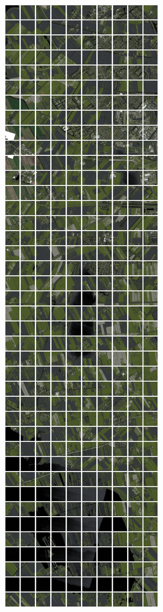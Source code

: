 <html>
<div>
<img src="https://github.com/HakkaTjakka/NL_TILE_MAP/blob/main/18/635/-1063/r.6350.-10630.png" height="44" width="44">
<img src="https://github.com/HakkaTjakka/NL_TILE_MAP/blob/main/18/635/-1063/r.6351.-10630.png" height="44" width="44">
<img src="https://github.com/HakkaTjakka/NL_TILE_MAP/blob/main/18/635/-1063/r.6352.-10630.png" height="44" width="44">
<img src="https://github.com/HakkaTjakka/NL_TILE_MAP/blob/main/18/635/-1063/r.6353.-10630.png" height="44" width="44">
<img src="https://github.com/HakkaTjakka/NL_TILE_MAP/blob/main/18/635/-1063/r.6354.-10630.png" height="44" width="44">
<img src="https://github.com/HakkaTjakka/NL_TILE_MAP/blob/main/18/635/-1063/r.6355.-10630.png" height="44" width="44">
<img src="https://github.com/HakkaTjakka/NL_TILE_MAP/blob/main/18/635/-1063/r.6356.-10630.png" height="44" width="44">
<img src="https://github.com/HakkaTjakka/NL_TILE_MAP/blob/main/18/635/-1063/r.6357.-10630.png" height="44" width="44">
<img src="https://github.com/HakkaTjakka/NL_TILE_MAP/blob/main/18/635/-1063/r.6358.-10630.png" height="44" width="44">
<img src="https://github.com/HakkaTjakka/NL_TILE_MAP/blob/main/18/635/-1063/r.6359.-10630.png" height="44" width="44">
<img src="https://github.com/HakkaTjakka/NL_TILE_MAP/blob/main/18/636/-1063/r.6360.-10630.png" height="44" width="44">
<img src="https://github.com/HakkaTjakka/NL_TILE_MAP/blob/main/18/636/-1063/r.6361.-10630.png" height="44" width="44">
<img src="https://github.com/HakkaTjakka/NL_TILE_MAP/blob/main/18/636/-1063/r.6362.-10630.png" height="44" width="44">
<img src="https://github.com/HakkaTjakka/NL_TILE_MAP/blob/main/18/636/-1063/r.6363.-10630.png" height="44" width="44">
<img src="https://github.com/HakkaTjakka/NL_TILE_MAP/blob/main/18/636/-1063/r.6364.-10630.png" height="44" width="44">
<img src="https://github.com/HakkaTjakka/NL_TILE_MAP/blob/main/18/636/-1063/r.6365.-10630.png" height="44" width="44">
<img src="https://github.com/HakkaTjakka/NL_TILE_MAP/blob/main/18/636/-1063/r.6366.-10630.png" height="44" width="44">
<img src="https://github.com/HakkaTjakka/NL_TILE_MAP/blob/main/18/636/-1063/r.6367.-10630.png" height="44" width="44">
<img src="https://github.com/HakkaTjakka/NL_TILE_MAP/blob/main/18/636/-1063/r.6368.-10630.png" height="44" width="44">
<img src="https://github.com/HakkaTjakka/NL_TILE_MAP/blob/main/18/636/-1063/r.6369.-10630.png" height="44" width="44">
<br>
<img src="https://github.com/HakkaTjakka/NL_TILE_MAP/blob/main/18/635/-1063/r.6350.-10629.png" height="44" width="44">
<img src="https://github.com/HakkaTjakka/NL_TILE_MAP/blob/main/18/635/-1063/r.6351.-10629.png" height="44" width="44">
<img src="https://github.com/HakkaTjakka/NL_TILE_MAP/blob/main/18/635/-1063/r.6352.-10629.png" height="44" width="44">
<img src="https://github.com/HakkaTjakka/NL_TILE_MAP/blob/main/18/635/-1063/r.6353.-10629.png" height="44" width="44">
<img src="https://github.com/HakkaTjakka/NL_TILE_MAP/blob/main/18/635/-1063/r.6354.-10629.png" height="44" width="44">
<img src="https://github.com/HakkaTjakka/NL_TILE_MAP/blob/main/18/635/-1063/r.6355.-10629.png" height="44" width="44">
<img src="https://github.com/HakkaTjakka/NL_TILE_MAP/blob/main/18/635/-1063/r.6356.-10629.png" height="44" width="44">
<img src="https://github.com/HakkaTjakka/NL_TILE_MAP/blob/main/18/635/-1063/r.6357.-10629.png" height="44" width="44">
<img src="https://github.com/HakkaTjakka/NL_TILE_MAP/blob/main/18/635/-1063/r.6358.-10629.png" height="44" width="44">
<img src="https://github.com/HakkaTjakka/NL_TILE_MAP/blob/main/18/635/-1063/r.6359.-10629.png" height="44" width="44">
<img src="https://github.com/HakkaTjakka/NL_TILE_MAP/blob/main/18/636/-1063/r.6360.-10629.png" height="44" width="44">
<img src="https://github.com/HakkaTjakka/NL_TILE_MAP/blob/main/18/636/-1063/r.6361.-10629.png" height="44" width="44">
<img src="https://github.com/HakkaTjakka/NL_TILE_MAP/blob/main/18/636/-1063/r.6362.-10629.png" height="44" width="44">
<img src="https://github.com/HakkaTjakka/NL_TILE_MAP/blob/main/18/636/-1063/r.6363.-10629.png" height="44" width="44">
<img src="https://github.com/HakkaTjakka/NL_TILE_MAP/blob/main/18/636/-1063/r.6364.-10629.png" height="44" width="44">
<img src="https://github.com/HakkaTjakka/NL_TILE_MAP/blob/main/18/636/-1063/r.6365.-10629.png" height="44" width="44">
<img src="https://github.com/HakkaTjakka/NL_TILE_MAP/blob/main/18/636/-1063/r.6366.-10629.png" height="44" width="44">
<img src="https://github.com/HakkaTjakka/NL_TILE_MAP/blob/main/18/636/-1063/r.6367.-10629.png" height="44" width="44">
<img src="https://github.com/HakkaTjakka/NL_TILE_MAP/blob/main/18/636/-1063/r.6368.-10629.png" height="44" width="44">
<img src="https://github.com/HakkaTjakka/NL_TILE_MAP/blob/main/18/636/-1063/r.6369.-10629.png" height="44" width="44">
<br>
<img src="https://github.com/HakkaTjakka/NL_TILE_MAP/blob/main/18/635/-1063/r.6350.-10628.png" height="44" width="44">
<img src="https://github.com/HakkaTjakka/NL_TILE_MAP/blob/main/18/635/-1063/r.6351.-10628.png" height="44" width="44">
<img src="https://github.com/HakkaTjakka/NL_TILE_MAP/blob/main/18/635/-1063/r.6352.-10628.png" height="44" width="44">
<img src="https://github.com/HakkaTjakka/NL_TILE_MAP/blob/main/18/635/-1063/r.6353.-10628.png" height="44" width="44">
<img src="https://github.com/HakkaTjakka/NL_TILE_MAP/blob/main/18/635/-1063/r.6354.-10628.png" height="44" width="44">
<img src="https://github.com/HakkaTjakka/NL_TILE_MAP/blob/main/18/635/-1063/r.6355.-10628.png" height="44" width="44">
<img src="https://github.com/HakkaTjakka/NL_TILE_MAP/blob/main/18/635/-1063/r.6356.-10628.png" height="44" width="44">
<img src="https://github.com/HakkaTjakka/NL_TILE_MAP/blob/main/18/635/-1063/r.6357.-10628.png" height="44" width="44">
<img src="https://github.com/HakkaTjakka/NL_TILE_MAP/blob/main/18/635/-1063/r.6358.-10628.png" height="44" width="44">
<img src="https://github.com/HakkaTjakka/NL_TILE_MAP/blob/main/18/635/-1063/r.6359.-10628.png" height="44" width="44">
<img src="https://github.com/HakkaTjakka/NL_TILE_MAP/blob/main/18/636/-1063/r.6360.-10628.png" height="44" width="44">
<img src="https://github.com/HakkaTjakka/NL_TILE_MAP/blob/main/18/636/-1063/r.6361.-10628.png" height="44" width="44">
<img src="https://github.com/HakkaTjakka/NL_TILE_MAP/blob/main/18/636/-1063/r.6362.-10628.png" height="44" width="44">
<img src="https://github.com/HakkaTjakka/NL_TILE_MAP/blob/main/18/636/-1063/r.6363.-10628.png" height="44" width="44">
<img src="https://github.com/HakkaTjakka/NL_TILE_MAP/blob/main/18/636/-1063/r.6364.-10628.png" height="44" width="44">
<img src="https://github.com/HakkaTjakka/NL_TILE_MAP/blob/main/18/636/-1063/r.6365.-10628.png" height="44" width="44">
<img src="https://github.com/HakkaTjakka/NL_TILE_MAP/blob/main/18/636/-1063/r.6366.-10628.png" height="44" width="44">
<img src="https://github.com/HakkaTjakka/NL_TILE_MAP/blob/main/18/636/-1063/r.6367.-10628.png" height="44" width="44">
<img src="https://github.com/HakkaTjakka/NL_TILE_MAP/blob/main/18/636/-1063/r.6368.-10628.png" height="44" width="44">
<img src="https://github.com/HakkaTjakka/NL_TILE_MAP/blob/main/18/636/-1063/r.6369.-10628.png" height="44" width="44">
<br>
<img src="https://github.com/HakkaTjakka/NL_TILE_MAP/blob/main/18/635/-1063/r.6350.-10627.png" height="44" width="44">
<img src="https://github.com/HakkaTjakka/NL_TILE_MAP/blob/main/18/635/-1063/r.6351.-10627.png" height="44" width="44">
<img src="https://github.com/HakkaTjakka/NL_TILE_MAP/blob/main/18/635/-1063/r.6352.-10627.png" height="44" width="44">
<img src="https://github.com/HakkaTjakka/NL_TILE_MAP/blob/main/18/635/-1063/r.6353.-10627.png" height="44" width="44">
<img src="https://github.com/HakkaTjakka/NL_TILE_MAP/blob/main/18/635/-1063/r.6354.-10627.png" height="44" width="44">
<img src="https://github.com/HakkaTjakka/NL_TILE_MAP/blob/main/18/635/-1063/r.6355.-10627.png" height="44" width="44">
<img src="https://github.com/HakkaTjakka/NL_TILE_MAP/blob/main/18/635/-1063/r.6356.-10627.png" height="44" width="44">
<img src="https://github.com/HakkaTjakka/NL_TILE_MAP/blob/main/18/635/-1063/r.6357.-10627.png" height="44" width="44">
<img src="https://github.com/HakkaTjakka/NL_TILE_MAP/blob/main/18/635/-1063/r.6358.-10627.png" height="44" width="44">
<img src="https://github.com/HakkaTjakka/NL_TILE_MAP/blob/main/18/635/-1063/r.6359.-10627.png" height="44" width="44">
<img src="https://github.com/HakkaTjakka/NL_TILE_MAP/blob/main/18/636/-1063/r.6360.-10627.png" height="44" width="44">
<img src="https://github.com/HakkaTjakka/NL_TILE_MAP/blob/main/18/636/-1063/r.6361.-10627.png" height="44" width="44">
<img src="https://github.com/HakkaTjakka/NL_TILE_MAP/blob/main/18/636/-1063/r.6362.-10627.png" height="44" width="44">
<img src="https://github.com/HakkaTjakka/NL_TILE_MAP/blob/main/18/636/-1063/r.6363.-10627.png" height="44" width="44">
<img src="https://github.com/HakkaTjakka/NL_TILE_MAP/blob/main/18/636/-1063/r.6364.-10627.png" height="44" width="44">
<img src="https://github.com/HakkaTjakka/NL_TILE_MAP/blob/main/18/636/-1063/r.6365.-10627.png" height="44" width="44">
<img src="https://github.com/HakkaTjakka/NL_TILE_MAP/blob/main/18/636/-1063/r.6366.-10627.png" height="44" width="44">
<img src="https://github.com/HakkaTjakka/NL_TILE_MAP/blob/main/18/636/-1063/r.6367.-10627.png" height="44" width="44">
<img src="https://github.com/HakkaTjakka/NL_TILE_MAP/blob/main/18/636/-1063/r.6368.-10627.png" height="44" width="44">
<img src="https://github.com/HakkaTjakka/NL_TILE_MAP/blob/main/18/636/-1063/r.6369.-10627.png" height="44" width="44">
<br>
<img src="https://github.com/HakkaTjakka/NL_TILE_MAP/blob/main/18/635/-1063/r.6350.-10626.png" height="44" width="44">
<img src="https://github.com/HakkaTjakka/NL_TILE_MAP/blob/main/18/635/-1063/r.6351.-10626.png" height="44" width="44">
<img src="https://github.com/HakkaTjakka/NL_TILE_MAP/blob/main/18/635/-1063/r.6352.-10626.png" height="44" width="44">
<img src="https://github.com/HakkaTjakka/NL_TILE_MAP/blob/main/18/635/-1063/r.6353.-10626.png" height="44" width="44">
<img src="https://github.com/HakkaTjakka/NL_TILE_MAP/blob/main/18/635/-1063/r.6354.-10626.png" height="44" width="44">
<img src="https://github.com/HakkaTjakka/NL_TILE_MAP/blob/main/18/635/-1063/r.6355.-10626.png" height="44" width="44">
<img src="https://github.com/HakkaTjakka/NL_TILE_MAP/blob/main/18/635/-1063/r.6356.-10626.png" height="44" width="44">
<img src="https://github.com/HakkaTjakka/NL_TILE_MAP/blob/main/18/635/-1063/r.6357.-10626.png" height="44" width="44">
<img src="https://github.com/HakkaTjakka/NL_TILE_MAP/blob/main/18/635/-1063/r.6358.-10626.png" height="44" width="44">
<img src="https://github.com/HakkaTjakka/NL_TILE_MAP/blob/main/18/635/-1063/r.6359.-10626.png" height="44" width="44">
<img src="https://github.com/HakkaTjakka/NL_TILE_MAP/blob/main/18/636/-1063/r.6360.-10626.png" height="44" width="44">
<img src="https://github.com/HakkaTjakka/NL_TILE_MAP/blob/main/18/636/-1063/r.6361.-10626.png" height="44" width="44">
<img src="https://github.com/HakkaTjakka/NL_TILE_MAP/blob/main/18/636/-1063/r.6362.-10626.png" height="44" width="44">
<img src="https://github.com/HakkaTjakka/NL_TILE_MAP/blob/main/18/636/-1063/r.6363.-10626.png" height="44" width="44">
<img src="https://github.com/HakkaTjakka/NL_TILE_MAP/blob/main/18/636/-1063/r.6364.-10626.png" height="44" width="44">
<img src="https://github.com/HakkaTjakka/NL_TILE_MAP/blob/main/18/636/-1063/r.6365.-10626.png" height="44" width="44">
<img src="https://github.com/HakkaTjakka/NL_TILE_MAP/blob/main/18/636/-1063/r.6366.-10626.png" height="44" width="44">
<img src="https://github.com/HakkaTjakka/NL_TILE_MAP/blob/main/18/636/-1063/r.6367.-10626.png" height="44" width="44">
<img src="https://github.com/HakkaTjakka/NL_TILE_MAP/blob/main/18/636/-1063/r.6368.-10626.png" height="44" width="44">
<img src="https://github.com/HakkaTjakka/NL_TILE_MAP/blob/main/18/636/-1063/r.6369.-10626.png" height="44" width="44">
<br>
<img src="https://github.com/HakkaTjakka/NL_TILE_MAP/blob/main/18/635/-1063/r.6350.-10625.png" height="44" width="44">
<img src="https://github.com/HakkaTjakka/NL_TILE_MAP/blob/main/18/635/-1063/r.6351.-10625.png" height="44" width="44">
<img src="https://github.com/HakkaTjakka/NL_TILE_MAP/blob/main/18/635/-1063/r.6352.-10625.png" height="44" width="44">
<img src="https://github.com/HakkaTjakka/NL_TILE_MAP/blob/main/18/635/-1063/r.6353.-10625.png" height="44" width="44">
<img src="https://github.com/HakkaTjakka/NL_TILE_MAP/blob/main/18/635/-1063/r.6354.-10625.png" height="44" width="44">
<img src="https://github.com/HakkaTjakka/NL_TILE_MAP/blob/main/18/635/-1063/r.6355.-10625.png" height="44" width="44">
<img src="https://github.com/HakkaTjakka/NL_TILE_MAP/blob/main/18/635/-1063/r.6356.-10625.png" height="44" width="44">
<img src="https://github.com/HakkaTjakka/NL_TILE_MAP/blob/main/18/635/-1063/r.6357.-10625.png" height="44" width="44">
<img src="https://github.com/HakkaTjakka/NL_TILE_MAP/blob/main/18/635/-1063/r.6358.-10625.png" height="44" width="44">
<img src="https://github.com/HakkaTjakka/NL_TILE_MAP/blob/main/18/635/-1063/r.6359.-10625.png" height="44" width="44">
<img src="https://github.com/HakkaTjakka/NL_TILE_MAP/blob/main/18/636/-1063/r.6360.-10625.png" height="44" width="44">
<img src="https://github.com/HakkaTjakka/NL_TILE_MAP/blob/main/18/636/-1063/r.6361.-10625.png" height="44" width="44">
<img src="https://github.com/HakkaTjakka/NL_TILE_MAP/blob/main/18/636/-1063/r.6362.-10625.png" height="44" width="44">
<img src="https://github.com/HakkaTjakka/NL_TILE_MAP/blob/main/18/636/-1063/r.6363.-10625.png" height="44" width="44">
<img src="https://github.com/HakkaTjakka/NL_TILE_MAP/blob/main/18/636/-1063/r.6364.-10625.png" height="44" width="44">
<img src="https://github.com/HakkaTjakka/NL_TILE_MAP/blob/main/18/636/-1063/r.6365.-10625.png" height="44" width="44">
<img src="https://github.com/HakkaTjakka/NL_TILE_MAP/blob/main/18/636/-1063/r.6366.-10625.png" height="44" width="44">
<img src="https://github.com/HakkaTjakka/NL_TILE_MAP/blob/main/18/636/-1063/r.6367.-10625.png" height="44" width="44">
<img src="https://github.com/HakkaTjakka/NL_TILE_MAP/blob/main/18/636/-1063/r.6368.-10625.png" height="44" width="44">
<img src="https://github.com/HakkaTjakka/NL_TILE_MAP/blob/main/18/636/-1063/r.6369.-10625.png" height="44" width="44">
<br>
<img src="https://github.com/HakkaTjakka/NL_TILE_MAP/blob/main/18/635/-1063/r.6350.-10624.png" height="44" width="44">
<img src="https://github.com/HakkaTjakka/NL_TILE_MAP/blob/main/18/635/-1063/r.6351.-10624.png" height="44" width="44">
<img src="https://github.com/HakkaTjakka/NL_TILE_MAP/blob/main/18/635/-1063/r.6352.-10624.png" height="44" width="44">
<img src="https://github.com/HakkaTjakka/NL_TILE_MAP/blob/main/18/635/-1063/r.6353.-10624.png" height="44" width="44">
<img src="https://github.com/HakkaTjakka/NL_TILE_MAP/blob/main/18/635/-1063/r.6354.-10624.png" height="44" width="44">
<img src="https://github.com/HakkaTjakka/NL_TILE_MAP/blob/main/18/635/-1063/r.6355.-10624.png" height="44" width="44">
<img src="https://github.com/HakkaTjakka/NL_TILE_MAP/blob/main/18/635/-1063/r.6356.-10624.png" height="44" width="44">
<img src="https://github.com/HakkaTjakka/NL_TILE_MAP/blob/main/18/635/-1063/r.6357.-10624.png" height="44" width="44">
<img src="https://github.com/HakkaTjakka/NL_TILE_MAP/blob/main/18/635/-1063/r.6358.-10624.png" height="44" width="44">
<img src="https://github.com/HakkaTjakka/NL_TILE_MAP/blob/main/18/635/-1063/r.6359.-10624.png" height="44" width="44">
<img src="https://github.com/HakkaTjakka/NL_TILE_MAP/blob/main/18/636/-1063/r.6360.-10624.png" height="44" width="44">
<img src="https://github.com/HakkaTjakka/NL_TILE_MAP/blob/main/18/636/-1063/r.6361.-10624.png" height="44" width="44">
<img src="https://github.com/HakkaTjakka/NL_TILE_MAP/blob/main/18/636/-1063/r.6362.-10624.png" height="44" width="44">
<img src="https://github.com/HakkaTjakka/NL_TILE_MAP/blob/main/18/636/-1063/r.6363.-10624.png" height="44" width="44">
<img src="https://github.com/HakkaTjakka/NL_TILE_MAP/blob/main/18/636/-1063/r.6364.-10624.png" height="44" width="44">
<img src="https://github.com/HakkaTjakka/NL_TILE_MAP/blob/main/18/636/-1063/r.6365.-10624.png" height="44" width="44">
<img src="https://github.com/HakkaTjakka/NL_TILE_MAP/blob/main/18/636/-1063/r.6366.-10624.png" height="44" width="44">
<img src="https://github.com/HakkaTjakka/NL_TILE_MAP/blob/main/18/636/-1063/r.6367.-10624.png" height="44" width="44">
<img src="https://github.com/HakkaTjakka/NL_TILE_MAP/blob/main/18/636/-1063/r.6368.-10624.png" height="44" width="44">
<img src="https://github.com/HakkaTjakka/NL_TILE_MAP/blob/main/18/636/-1063/r.6369.-10624.png" height="44" width="44">
<br>
<img src="https://github.com/HakkaTjakka/NL_TILE_MAP/blob/main/18/635/-1063/r.6350.-10623.png" height="44" width="44">
<img src="https://github.com/HakkaTjakka/NL_TILE_MAP/blob/main/18/635/-1063/r.6351.-10623.png" height="44" width="44">
<img src="https://github.com/HakkaTjakka/NL_TILE_MAP/blob/main/18/635/-1063/r.6352.-10623.png" height="44" width="44">
<img src="https://github.com/HakkaTjakka/NL_TILE_MAP/blob/main/18/635/-1063/r.6353.-10623.png" height="44" width="44">
<img src="https://github.com/HakkaTjakka/NL_TILE_MAP/blob/main/18/635/-1063/r.6354.-10623.png" height="44" width="44">
<img src="https://github.com/HakkaTjakka/NL_TILE_MAP/blob/main/18/635/-1063/r.6355.-10623.png" height="44" width="44">
<img src="https://github.com/HakkaTjakka/NL_TILE_MAP/blob/main/18/635/-1063/r.6356.-10623.png" height="44" width="44">
<img src="https://github.com/HakkaTjakka/NL_TILE_MAP/blob/main/18/635/-1063/r.6357.-10623.png" height="44" width="44">
<img src="https://github.com/HakkaTjakka/NL_TILE_MAP/blob/main/18/635/-1063/r.6358.-10623.png" height="44" width="44">
<img src="https://github.com/HakkaTjakka/NL_TILE_MAP/blob/main/18/635/-1063/r.6359.-10623.png" height="44" width="44">
<img src="https://github.com/HakkaTjakka/NL_TILE_MAP/blob/main/18/636/-1063/r.6360.-10623.png" height="44" width="44">
<img src="https://github.com/HakkaTjakka/NL_TILE_MAP/blob/main/18/636/-1063/r.6361.-10623.png" height="44" width="44">
<img src="https://github.com/HakkaTjakka/NL_TILE_MAP/blob/main/18/636/-1063/r.6362.-10623.png" height="44" width="44">
<img src="https://github.com/HakkaTjakka/NL_TILE_MAP/blob/main/18/636/-1063/r.6363.-10623.png" height="44" width="44">
<img src="https://github.com/HakkaTjakka/NL_TILE_MAP/blob/main/18/636/-1063/r.6364.-10623.png" height="44" width="44">
<img src="https://github.com/HakkaTjakka/NL_TILE_MAP/blob/main/18/636/-1063/r.6365.-10623.png" height="44" width="44">
<img src="https://github.com/HakkaTjakka/NL_TILE_MAP/blob/main/18/636/-1063/r.6366.-10623.png" height="44" width="44">
<img src="https://github.com/HakkaTjakka/NL_TILE_MAP/blob/main/18/636/-1063/r.6367.-10623.png" height="44" width="44">
<img src="https://github.com/HakkaTjakka/NL_TILE_MAP/blob/main/18/636/-1063/r.6368.-10623.png" height="44" width="44">
<img src="https://github.com/HakkaTjakka/NL_TILE_MAP/blob/main/18/636/-1063/r.6369.-10623.png" height="44" width="44">
<br>
<img src="https://github.com/HakkaTjakka/NL_TILE_MAP/blob/main/18/635/-1063/r.6350.-10622.png" height="44" width="44">
<img src="https://github.com/HakkaTjakka/NL_TILE_MAP/blob/main/18/635/-1063/r.6351.-10622.png" height="44" width="44">
<img src="https://github.com/HakkaTjakka/NL_TILE_MAP/blob/main/18/635/-1063/r.6352.-10622.png" height="44" width="44">
<img src="https://github.com/HakkaTjakka/NL_TILE_MAP/blob/main/18/635/-1063/r.6353.-10622.png" height="44" width="44">
<img src="https://github.com/HakkaTjakka/NL_TILE_MAP/blob/main/18/635/-1063/r.6354.-10622.png" height="44" width="44">
<img src="https://github.com/HakkaTjakka/NL_TILE_MAP/blob/main/18/635/-1063/r.6355.-10622.png" height="44" width="44">
<img src="https://github.com/HakkaTjakka/NL_TILE_MAP/blob/main/18/635/-1063/r.6356.-10622.png" height="44" width="44">
<img src="https://github.com/HakkaTjakka/NL_TILE_MAP/blob/main/18/635/-1063/r.6357.-10622.png" height="44" width="44">
<img src="https://github.com/HakkaTjakka/NL_TILE_MAP/blob/main/18/635/-1063/r.6358.-10622.png" height="44" width="44">
<img src="https://github.com/HakkaTjakka/NL_TILE_MAP/blob/main/18/635/-1063/r.6359.-10622.png" height="44" width="44">
<img src="https://github.com/HakkaTjakka/NL_TILE_MAP/blob/main/18/636/-1063/r.6360.-10622.png" height="44" width="44">
<img src="https://github.com/HakkaTjakka/NL_TILE_MAP/blob/main/18/636/-1063/r.6361.-10622.png" height="44" width="44">
<img src="https://github.com/HakkaTjakka/NL_TILE_MAP/blob/main/18/636/-1063/r.6362.-10622.png" height="44" width="44">
<img src="https://github.com/HakkaTjakka/NL_TILE_MAP/blob/main/18/636/-1063/r.6363.-10622.png" height="44" width="44">
<img src="https://github.com/HakkaTjakka/NL_TILE_MAP/blob/main/18/636/-1063/r.6364.-10622.png" height="44" width="44">
<img src="https://github.com/HakkaTjakka/NL_TILE_MAP/blob/main/18/636/-1063/r.6365.-10622.png" height="44" width="44">
<img src="https://github.com/HakkaTjakka/NL_TILE_MAP/blob/main/18/636/-1063/r.6366.-10622.png" height="44" width="44">
<img src="https://github.com/HakkaTjakka/NL_TILE_MAP/blob/main/18/636/-1063/r.6367.-10622.png" height="44" width="44">
<img src="https://github.com/HakkaTjakka/NL_TILE_MAP/blob/main/18/636/-1063/r.6368.-10622.png" height="44" width="44">
<img src="https://github.com/HakkaTjakka/NL_TILE_MAP/blob/main/18/636/-1063/r.6369.-10622.png" height="44" width="44">
<br>
<img src="https://github.com/HakkaTjakka/NL_TILE_MAP/blob/main/18/635/-1063/r.6350.-10621.png" height="44" width="44">
<img src="https://github.com/HakkaTjakka/NL_TILE_MAP/blob/main/18/635/-1063/r.6351.-10621.png" height="44" width="44">
<img src="https://github.com/HakkaTjakka/NL_TILE_MAP/blob/main/18/635/-1063/r.6352.-10621.png" height="44" width="44">
<img src="https://github.com/HakkaTjakka/NL_TILE_MAP/blob/main/18/635/-1063/r.6353.-10621.png" height="44" width="44">
<img src="https://github.com/HakkaTjakka/NL_TILE_MAP/blob/main/18/635/-1063/r.6354.-10621.png" height="44" width="44">
<img src="https://github.com/HakkaTjakka/NL_TILE_MAP/blob/main/18/635/-1063/r.6355.-10621.png" height="44" width="44">
<img src="https://github.com/HakkaTjakka/NL_TILE_MAP/blob/main/18/635/-1063/r.6356.-10621.png" height="44" width="44">
<img src="https://github.com/HakkaTjakka/NL_TILE_MAP/blob/main/18/635/-1063/r.6357.-10621.png" height="44" width="44">
<img src="https://github.com/HakkaTjakka/NL_TILE_MAP/blob/main/18/635/-1063/r.6358.-10621.png" height="44" width="44">
<img src="https://github.com/HakkaTjakka/NL_TILE_MAP/blob/main/18/635/-1063/r.6359.-10621.png" height="44" width="44">
<img src="https://github.com/HakkaTjakka/NL_TILE_MAP/blob/main/18/636/-1063/r.6360.-10621.png" height="44" width="44">
<img src="https://github.com/HakkaTjakka/NL_TILE_MAP/blob/main/18/636/-1063/r.6361.-10621.png" height="44" width="44">
<img src="https://github.com/HakkaTjakka/NL_TILE_MAP/blob/main/18/636/-1063/r.6362.-10621.png" height="44" width="44">
<img src="https://github.com/HakkaTjakka/NL_TILE_MAP/blob/main/18/636/-1063/r.6363.-10621.png" height="44" width="44">
<img src="https://github.com/HakkaTjakka/NL_TILE_MAP/blob/main/18/636/-1063/r.6364.-10621.png" height="44" width="44">
<img src="https://github.com/HakkaTjakka/NL_TILE_MAP/blob/main/18/636/-1063/r.6365.-10621.png" height="44" width="44">
<img src="https://github.com/HakkaTjakka/NL_TILE_MAP/blob/main/18/636/-1063/r.6366.-10621.png" height="44" width="44">
<img src="https://github.com/HakkaTjakka/NL_TILE_MAP/blob/main/18/636/-1063/r.6367.-10621.png" height="44" width="44">
<img src="https://github.com/HakkaTjakka/NL_TILE_MAP/blob/main/18/636/-1063/r.6368.-10621.png" height="44" width="44">
<img src="https://github.com/HakkaTjakka/NL_TILE_MAP/blob/main/18/636/-1063/r.6369.-10621.png" height="44" width="44">
<br>
<img src="https://github.com/HakkaTjakka/NL_TILE_MAP/blob/main/18/635/-1062/r.6350.-10620.png" height="44" width="44">
<img src="https://github.com/HakkaTjakka/NL_TILE_MAP/blob/main/18/635/-1062/r.6351.-10620.png" height="44" width="44">
<img src="https://github.com/HakkaTjakka/NL_TILE_MAP/blob/main/18/635/-1062/r.6352.-10620.png" height="44" width="44">
<img src="https://github.com/HakkaTjakka/NL_TILE_MAP/blob/main/18/635/-1062/r.6353.-10620.png" height="44" width="44">
<img src="https://github.com/HakkaTjakka/NL_TILE_MAP/blob/main/18/635/-1062/r.6354.-10620.png" height="44" width="44">
<img src="https://github.com/HakkaTjakka/NL_TILE_MAP/blob/main/18/635/-1062/r.6355.-10620.png" height="44" width="44">
<img src="https://github.com/HakkaTjakka/NL_TILE_MAP/blob/main/18/635/-1062/r.6356.-10620.png" height="44" width="44">
<img src="https://github.com/HakkaTjakka/NL_TILE_MAP/blob/main/18/635/-1062/r.6357.-10620.png" height="44" width="44">
<img src="https://github.com/HakkaTjakka/NL_TILE_MAP/blob/main/18/635/-1062/r.6358.-10620.png" height="44" width="44">
<img src="https://github.com/HakkaTjakka/NL_TILE_MAP/blob/main/18/635/-1062/r.6359.-10620.png" height="44" width="44">
<img src="https://github.com/HakkaTjakka/NL_TILE_MAP/blob/main/18/636/-1062/r.6360.-10620.png" height="44" width="44">
<img src="https://github.com/HakkaTjakka/NL_TILE_MAP/blob/main/18/636/-1062/r.6361.-10620.png" height="44" width="44">
<img src="https://github.com/HakkaTjakka/NL_TILE_MAP/blob/main/18/636/-1062/r.6362.-10620.png" height="44" width="44">
<img src="https://github.com/HakkaTjakka/NL_TILE_MAP/blob/main/18/636/-1062/r.6363.-10620.png" height="44" width="44">
<img src="https://github.com/HakkaTjakka/NL_TILE_MAP/blob/main/18/636/-1062/r.6364.-10620.png" height="44" width="44">
<img src="https://github.com/HakkaTjakka/NL_TILE_MAP/blob/main/18/636/-1062/r.6365.-10620.png" height="44" width="44">
<img src="https://github.com/HakkaTjakka/NL_TILE_MAP/blob/main/18/636/-1062/r.6366.-10620.png" height="44" width="44">
<img src="https://github.com/HakkaTjakka/NL_TILE_MAP/blob/main/18/636/-1062/r.6367.-10620.png" height="44" width="44">
<img src="https://github.com/HakkaTjakka/NL_TILE_MAP/blob/main/18/636/-1062/r.6368.-10620.png" height="44" width="44">
<img src="https://github.com/HakkaTjakka/NL_TILE_MAP/blob/main/18/636/-1062/r.6369.-10620.png" height="44" width="44">
<br>
<img src="https://github.com/HakkaTjakka/NL_TILE_MAP/blob/main/18/635/-1062/r.6350.-10619.png" height="44" width="44">
<img src="https://github.com/HakkaTjakka/NL_TILE_MAP/blob/main/18/635/-1062/r.6351.-10619.png" height="44" width="44">
<img src="https://github.com/HakkaTjakka/NL_TILE_MAP/blob/main/18/635/-1062/r.6352.-10619.png" height="44" width="44">
<img src="https://github.com/HakkaTjakka/NL_TILE_MAP/blob/main/18/635/-1062/r.6353.-10619.png" height="44" width="44">
<img src="https://github.com/HakkaTjakka/NL_TILE_MAP/blob/main/18/635/-1062/r.6354.-10619.png" height="44" width="44">
<img src="https://github.com/HakkaTjakka/NL_TILE_MAP/blob/main/18/635/-1062/r.6355.-10619.png" height="44" width="44">
<img src="https://github.com/HakkaTjakka/NL_TILE_MAP/blob/main/18/635/-1062/r.6356.-10619.png" height="44" width="44">
<img src="https://github.com/HakkaTjakka/NL_TILE_MAP/blob/main/18/635/-1062/r.6357.-10619.png" height="44" width="44">
<img src="https://github.com/HakkaTjakka/NL_TILE_MAP/blob/main/18/635/-1062/r.6358.-10619.png" height="44" width="44">
<img src="https://github.com/HakkaTjakka/NL_TILE_MAP/blob/main/18/635/-1062/r.6359.-10619.png" height="44" width="44">
<img src="https://github.com/HakkaTjakka/NL_TILE_MAP/blob/main/18/636/-1062/r.6360.-10619.png" height="44" width="44">
<img src="https://github.com/HakkaTjakka/NL_TILE_MAP/blob/main/18/636/-1062/r.6361.-10619.png" height="44" width="44">
<img src="https://github.com/HakkaTjakka/NL_TILE_MAP/blob/main/18/636/-1062/r.6362.-10619.png" height="44" width="44">
<img src="https://github.com/HakkaTjakka/NL_TILE_MAP/blob/main/18/636/-1062/r.6363.-10619.png" height="44" width="44">
<img src="https://github.com/HakkaTjakka/NL_TILE_MAP/blob/main/18/636/-1062/r.6364.-10619.png" height="44" width="44">
<img src="https://github.com/HakkaTjakka/NL_TILE_MAP/blob/main/18/636/-1062/r.6365.-10619.png" height="44" width="44">
<img src="https://github.com/HakkaTjakka/NL_TILE_MAP/blob/main/18/636/-1062/r.6366.-10619.png" height="44" width="44">
<img src="https://github.com/HakkaTjakka/NL_TILE_MAP/blob/main/18/636/-1062/r.6367.-10619.png" height="44" width="44">
<img src="https://github.com/HakkaTjakka/NL_TILE_MAP/blob/main/18/636/-1062/r.6368.-10619.png" height="44" width="44">
<img src="https://github.com/HakkaTjakka/NL_TILE_MAP/blob/main/18/636/-1062/r.6369.-10619.png" height="44" width="44">
<br>
<img src="https://github.com/HakkaTjakka/NL_TILE_MAP/blob/main/18/635/-1062/r.6350.-10618.png" height="44" width="44">
<img src="https://github.com/HakkaTjakka/NL_TILE_MAP/blob/main/18/635/-1062/r.6351.-10618.png" height="44" width="44">
<img src="https://github.com/HakkaTjakka/NL_TILE_MAP/blob/main/18/635/-1062/r.6352.-10618.png" height="44" width="44">
<img src="https://github.com/HakkaTjakka/NL_TILE_MAP/blob/main/18/635/-1062/r.6353.-10618.png" height="44" width="44">
<img src="https://github.com/HakkaTjakka/NL_TILE_MAP/blob/main/18/635/-1062/r.6354.-10618.png" height="44" width="44">
<img src="https://github.com/HakkaTjakka/NL_TILE_MAP/blob/main/18/635/-1062/r.6355.-10618.png" height="44" width="44">
<img src="https://github.com/HakkaTjakka/NL_TILE_MAP/blob/main/18/635/-1062/r.6356.-10618.png" height="44" width="44">
<img src="https://github.com/HakkaTjakka/NL_TILE_MAP/blob/main/18/635/-1062/r.6357.-10618.png" height="44" width="44">
<img src="https://github.com/HakkaTjakka/NL_TILE_MAP/blob/main/18/635/-1062/r.6358.-10618.png" height="44" width="44">
<img src="https://github.com/HakkaTjakka/NL_TILE_MAP/blob/main/18/635/-1062/r.6359.-10618.png" height="44" width="44">
<img src="https://github.com/HakkaTjakka/NL_TILE_MAP/blob/main/18/636/-1062/r.6360.-10618.png" height="44" width="44">
<img src="https://github.com/HakkaTjakka/NL_TILE_MAP/blob/main/18/636/-1062/r.6361.-10618.png" height="44" width="44">
<img src="https://github.com/HakkaTjakka/NL_TILE_MAP/blob/main/18/636/-1062/r.6362.-10618.png" height="44" width="44">
<img src="https://github.com/HakkaTjakka/NL_TILE_MAP/blob/main/18/636/-1062/r.6363.-10618.png" height="44" width="44">
<img src="https://github.com/HakkaTjakka/NL_TILE_MAP/blob/main/18/636/-1062/r.6364.-10618.png" height="44" width="44">
<img src="https://github.com/HakkaTjakka/NL_TILE_MAP/blob/main/18/636/-1062/r.6365.-10618.png" height="44" width="44">
<img src="https://github.com/HakkaTjakka/NL_TILE_MAP/blob/main/18/636/-1062/r.6366.-10618.png" height="44" width="44">
<img src="https://github.com/HakkaTjakka/NL_TILE_MAP/blob/main/18/636/-1062/r.6367.-10618.png" height="44" width="44">
<img src="https://github.com/HakkaTjakka/NL_TILE_MAP/blob/main/18/636/-1062/r.6368.-10618.png" height="44" width="44">
<img src="https://github.com/HakkaTjakka/NL_TILE_MAP/blob/main/18/636/-1062/r.6369.-10618.png" height="44" width="44">
<br>
<img src="https://github.com/HakkaTjakka/NL_TILE_MAP/blob/main/18/635/-1062/r.6350.-10617.png" height="44" width="44">
<img src="https://github.com/HakkaTjakka/NL_TILE_MAP/blob/main/18/635/-1062/r.6351.-10617.png" height="44" width="44">
<img src="https://github.com/HakkaTjakka/NL_TILE_MAP/blob/main/18/635/-1062/r.6352.-10617.png" height="44" width="44">
<img src="https://github.com/HakkaTjakka/NL_TILE_MAP/blob/main/18/635/-1062/r.6353.-10617.png" height="44" width="44">
<img src="https://github.com/HakkaTjakka/NL_TILE_MAP/blob/main/18/635/-1062/r.6354.-10617.png" height="44" width="44">
<img src="https://github.com/HakkaTjakka/NL_TILE_MAP/blob/main/18/635/-1062/r.6355.-10617.png" height="44" width="44">
<img src="https://github.com/HakkaTjakka/NL_TILE_MAP/blob/main/18/635/-1062/r.6356.-10617.png" height="44" width="44">
<img src="https://github.com/HakkaTjakka/NL_TILE_MAP/blob/main/18/635/-1062/r.6357.-10617.png" height="44" width="44">
<img src="https://github.com/HakkaTjakka/NL_TILE_MAP/blob/main/18/635/-1062/r.6358.-10617.png" height="44" width="44">
<img src="https://github.com/HakkaTjakka/NL_TILE_MAP/blob/main/18/635/-1062/r.6359.-10617.png" height="44" width="44">
<img src="https://github.com/HakkaTjakka/NL_TILE_MAP/blob/main/18/636/-1062/r.6360.-10617.png" height="44" width="44">
<img src="https://github.com/HakkaTjakka/NL_TILE_MAP/blob/main/18/636/-1062/r.6361.-10617.png" height="44" width="44">
<img src="https://github.com/HakkaTjakka/NL_TILE_MAP/blob/main/18/636/-1062/r.6362.-10617.png" height="44" width="44">
<img src="https://github.com/HakkaTjakka/NL_TILE_MAP/blob/main/18/636/-1062/r.6363.-10617.png" height="44" width="44">
<img src="https://github.com/HakkaTjakka/NL_TILE_MAP/blob/main/18/636/-1062/r.6364.-10617.png" height="44" width="44">
<img src="https://github.com/HakkaTjakka/NL_TILE_MAP/blob/main/18/636/-1062/r.6365.-10617.png" height="44" width="44">
<img src="https://github.com/HakkaTjakka/NL_TILE_MAP/blob/main/18/636/-1062/r.6366.-10617.png" height="44" width="44">
<img src="https://github.com/HakkaTjakka/NL_TILE_MAP/blob/main/18/636/-1062/r.6367.-10617.png" height="44" width="44">
<img src="https://github.com/HakkaTjakka/NL_TILE_MAP/blob/main/18/636/-1062/r.6368.-10617.png" height="44" width="44">
<img src="https://github.com/HakkaTjakka/NL_TILE_MAP/blob/main/18/636/-1062/r.6369.-10617.png" height="44" width="44">
<br>
<img src="https://github.com/HakkaTjakka/NL_TILE_MAP/blob/main/18/635/-1062/r.6350.-10616.png" height="44" width="44">
<img src="https://github.com/HakkaTjakka/NL_TILE_MAP/blob/main/18/635/-1062/r.6351.-10616.png" height="44" width="44">
<img src="https://github.com/HakkaTjakka/NL_TILE_MAP/blob/main/18/635/-1062/r.6352.-10616.png" height="44" width="44">
<img src="https://github.com/HakkaTjakka/NL_TILE_MAP/blob/main/18/635/-1062/r.6353.-10616.png" height="44" width="44">
<img src="https://github.com/HakkaTjakka/NL_TILE_MAP/blob/main/18/635/-1062/r.6354.-10616.png" height="44" width="44">
<img src="https://github.com/HakkaTjakka/NL_TILE_MAP/blob/main/18/635/-1062/r.6355.-10616.png" height="44" width="44">
<img src="https://github.com/HakkaTjakka/NL_TILE_MAP/blob/main/18/635/-1062/r.6356.-10616.png" height="44" width="44">
<img src="https://github.com/HakkaTjakka/NL_TILE_MAP/blob/main/18/635/-1062/r.6357.-10616.png" height="44" width="44">
<img src="https://github.com/HakkaTjakka/NL_TILE_MAP/blob/main/18/635/-1062/r.6358.-10616.png" height="44" width="44">
<img src="https://github.com/HakkaTjakka/NL_TILE_MAP/blob/main/18/635/-1062/r.6359.-10616.png" height="44" width="44">
<img src="https://github.com/HakkaTjakka/NL_TILE_MAP/blob/main/18/636/-1062/r.6360.-10616.png" height="44" width="44">
<img src="https://github.com/HakkaTjakka/NL_TILE_MAP/blob/main/18/636/-1062/r.6361.-10616.png" height="44" width="44">
<img src="https://github.com/HakkaTjakka/NL_TILE_MAP/blob/main/18/636/-1062/r.6362.-10616.png" height="44" width="44">
<img src="https://github.com/HakkaTjakka/NL_TILE_MAP/blob/main/18/636/-1062/r.6363.-10616.png" height="44" width="44">
<img src="https://github.com/HakkaTjakka/NL_TILE_MAP/blob/main/18/636/-1062/r.6364.-10616.png" height="44" width="44">
<img src="https://github.com/HakkaTjakka/NL_TILE_MAP/blob/main/18/636/-1062/r.6365.-10616.png" height="44" width="44">
<img src="https://github.com/HakkaTjakka/NL_TILE_MAP/blob/main/18/636/-1062/r.6366.-10616.png" height="44" width="44">
<img src="https://github.com/HakkaTjakka/NL_TILE_MAP/blob/main/18/636/-1062/r.6367.-10616.png" height="44" width="44">
<img src="https://github.com/HakkaTjakka/NL_TILE_MAP/blob/main/18/636/-1062/r.6368.-10616.png" height="44" width="44">
<img src="https://github.com/HakkaTjakka/NL_TILE_MAP/blob/main/18/636/-1062/r.6369.-10616.png" height="44" width="44">
<br>
<img src="https://github.com/HakkaTjakka/NL_TILE_MAP/blob/main/18/635/-1062/r.6350.-10615.png" height="44" width="44">
<img src="https://github.com/HakkaTjakka/NL_TILE_MAP/blob/main/18/635/-1062/r.6351.-10615.png" height="44" width="44">
<img src="https://github.com/HakkaTjakka/NL_TILE_MAP/blob/main/18/635/-1062/r.6352.-10615.png" height="44" width="44">
<img src="https://github.com/HakkaTjakka/NL_TILE_MAP/blob/main/18/635/-1062/r.6353.-10615.png" height="44" width="44">
<img src="https://github.com/HakkaTjakka/NL_TILE_MAP/blob/main/18/635/-1062/r.6354.-10615.png" height="44" width="44">
<img src="https://github.com/HakkaTjakka/NL_TILE_MAP/blob/main/18/635/-1062/r.6355.-10615.png" height="44" width="44">
<img src="https://github.com/HakkaTjakka/NL_TILE_MAP/blob/main/18/635/-1062/r.6356.-10615.png" height="44" width="44">
<img src="https://github.com/HakkaTjakka/NL_TILE_MAP/blob/main/18/635/-1062/r.6357.-10615.png" height="44" width="44">
<img src="https://github.com/HakkaTjakka/NL_TILE_MAP/blob/main/18/635/-1062/r.6358.-10615.png" height="44" width="44">
<img src="https://github.com/HakkaTjakka/NL_TILE_MAP/blob/main/18/635/-1062/r.6359.-10615.png" height="44" width="44">
<img src="https://github.com/HakkaTjakka/NL_TILE_MAP/blob/main/18/636/-1062/r.6360.-10615.png" height="44" width="44">
<img src="https://github.com/HakkaTjakka/NL_TILE_MAP/blob/main/18/636/-1062/r.6361.-10615.png" height="44" width="44">
<img src="https://github.com/HakkaTjakka/NL_TILE_MAP/blob/main/18/636/-1062/r.6362.-10615.png" height="44" width="44">
<img src="https://github.com/HakkaTjakka/NL_TILE_MAP/blob/main/18/636/-1062/r.6363.-10615.png" height="44" width="44">
<img src="https://github.com/HakkaTjakka/NL_TILE_MAP/blob/main/18/636/-1062/r.6364.-10615.png" height="44" width="44">
<img src="https://github.com/HakkaTjakka/NL_TILE_MAP/blob/main/18/636/-1062/r.6365.-10615.png" height="44" width="44">
<img src="https://github.com/HakkaTjakka/NL_TILE_MAP/blob/main/18/636/-1062/r.6366.-10615.png" height="44" width="44">
<img src="https://github.com/HakkaTjakka/NL_TILE_MAP/blob/main/18/636/-1062/r.6367.-10615.png" height="44" width="44">
<img src="https://github.com/HakkaTjakka/NL_TILE_MAP/blob/main/18/636/-1062/r.6368.-10615.png" height="44" width="44">
<img src="https://github.com/HakkaTjakka/NL_TILE_MAP/blob/main/18/636/-1062/r.6369.-10615.png" height="44" width="44">
<br>
<img src="https://github.com/HakkaTjakka/NL_TILE_MAP/blob/main/18/635/-1062/r.6350.-10614.png" height="44" width="44">
<img src="https://github.com/HakkaTjakka/NL_TILE_MAP/blob/main/18/635/-1062/r.6351.-10614.png" height="44" width="44">
<img src="https://github.com/HakkaTjakka/NL_TILE_MAP/blob/main/18/635/-1062/r.6352.-10614.png" height="44" width="44">
<img src="https://github.com/HakkaTjakka/NL_TILE_MAP/blob/main/18/635/-1062/r.6353.-10614.png" height="44" width="44">
<img src="https://github.com/HakkaTjakka/NL_TILE_MAP/blob/main/18/635/-1062/r.6354.-10614.png" height="44" width="44">
<img src="https://github.com/HakkaTjakka/NL_TILE_MAP/blob/main/18/635/-1062/r.6355.-10614.png" height="44" width="44">
<img src="https://github.com/HakkaTjakka/NL_TILE_MAP/blob/main/18/635/-1062/r.6356.-10614.png" height="44" width="44">
<img src="https://github.com/HakkaTjakka/NL_TILE_MAP/blob/main/18/635/-1062/r.6357.-10614.png" height="44" width="44">
<img src="https://github.com/HakkaTjakka/NL_TILE_MAP/blob/main/18/635/-1062/r.6358.-10614.png" height="44" width="44">
<img src="https://github.com/HakkaTjakka/NL_TILE_MAP/blob/main/18/635/-1062/r.6359.-10614.png" height="44" width="44">
<img src="https://github.com/HakkaTjakka/NL_TILE_MAP/blob/main/18/636/-1062/r.6360.-10614.png" height="44" width="44">
<img src="https://github.com/HakkaTjakka/NL_TILE_MAP/blob/main/18/636/-1062/r.6361.-10614.png" height="44" width="44">
<img src="https://github.com/HakkaTjakka/NL_TILE_MAP/blob/main/18/636/-1062/r.6362.-10614.png" height="44" width="44">
<img src="https://github.com/HakkaTjakka/NL_TILE_MAP/blob/main/18/636/-1062/r.6363.-10614.png" height="44" width="44">
<img src="https://github.com/HakkaTjakka/NL_TILE_MAP/blob/main/18/636/-1062/r.6364.-10614.png" height="44" width="44">
<img src="https://github.com/HakkaTjakka/NL_TILE_MAP/blob/main/18/636/-1062/r.6365.-10614.png" height="44" width="44">
<img src="https://github.com/HakkaTjakka/NL_TILE_MAP/blob/main/18/636/-1062/r.6366.-10614.png" height="44" width="44">
<img src="https://github.com/HakkaTjakka/NL_TILE_MAP/blob/main/18/636/-1062/r.6367.-10614.png" height="44" width="44">
<img src="https://github.com/HakkaTjakka/NL_TILE_MAP/blob/main/18/636/-1062/r.6368.-10614.png" height="44" width="44">
<img src="https://github.com/HakkaTjakka/NL_TILE_MAP/blob/main/18/636/-1062/r.6369.-10614.png" height="44" width="44">
<br>
<img src="https://github.com/HakkaTjakka/NL_TILE_MAP/blob/main/18/635/-1062/r.6350.-10613.png" height="44" width="44">
<img src="https://github.com/HakkaTjakka/NL_TILE_MAP/blob/main/18/635/-1062/r.6351.-10613.png" height="44" width="44">
<img src="https://github.com/HakkaTjakka/NL_TILE_MAP/blob/main/18/635/-1062/r.6352.-10613.png" height="44" width="44">
<img src="https://github.com/HakkaTjakka/NL_TILE_MAP/blob/main/18/635/-1062/r.6353.-10613.png" height="44" width="44">
<img src="https://github.com/HakkaTjakka/NL_TILE_MAP/blob/main/18/635/-1062/r.6354.-10613.png" height="44" width="44">
<img src="https://github.com/HakkaTjakka/NL_TILE_MAP/blob/main/18/635/-1062/r.6355.-10613.png" height="44" width="44">
<img src="https://github.com/HakkaTjakka/NL_TILE_MAP/blob/main/18/635/-1062/r.6356.-10613.png" height="44" width="44">
<img src="https://github.com/HakkaTjakka/NL_TILE_MAP/blob/main/18/635/-1062/r.6357.-10613.png" height="44" width="44">
<img src="https://github.com/HakkaTjakka/NL_TILE_MAP/blob/main/18/635/-1062/r.6358.-10613.png" height="44" width="44">
<img src="https://github.com/HakkaTjakka/NL_TILE_MAP/blob/main/18/635/-1062/r.6359.-10613.png" height="44" width="44">
<img src="https://github.com/HakkaTjakka/NL_TILE_MAP/blob/main/18/636/-1062/r.6360.-10613.png" height="44" width="44">
<img src="https://github.com/HakkaTjakka/NL_TILE_MAP/blob/main/18/636/-1062/r.6361.-10613.png" height="44" width="44">
<img src="https://github.com/HakkaTjakka/NL_TILE_MAP/blob/main/18/636/-1062/r.6362.-10613.png" height="44" width="44">
<img src="https://github.com/HakkaTjakka/NL_TILE_MAP/blob/main/18/636/-1062/r.6363.-10613.png" height="44" width="44">
<img src="https://github.com/HakkaTjakka/NL_TILE_MAP/blob/main/18/636/-1062/r.6364.-10613.png" height="44" width="44">
<img src="https://github.com/HakkaTjakka/NL_TILE_MAP/blob/main/18/636/-1062/r.6365.-10613.png" height="44" width="44">
<img src="https://github.com/HakkaTjakka/NL_TILE_MAP/blob/main/18/636/-1062/r.6366.-10613.png" height="44" width="44">
<img src="https://github.com/HakkaTjakka/NL_TILE_MAP/blob/main/18/636/-1062/r.6367.-10613.png" height="44" width="44">
<img src="https://github.com/HakkaTjakka/NL_TILE_MAP/blob/main/18/636/-1062/r.6368.-10613.png" height="44" width="44">
<img src="https://github.com/HakkaTjakka/NL_TILE_MAP/blob/main/18/636/-1062/r.6369.-10613.png" height="44" width="44">
<br>
<img src="https://github.com/HakkaTjakka/NL_TILE_MAP/blob/main/18/635/-1062/r.6350.-10612.png" height="44" width="44">
<img src="https://github.com/HakkaTjakka/NL_TILE_MAP/blob/main/18/635/-1062/r.6351.-10612.png" height="44" width="44">
<img src="https://github.com/HakkaTjakka/NL_TILE_MAP/blob/main/18/635/-1062/r.6352.-10612.png" height="44" width="44">
<img src="https://github.com/HakkaTjakka/NL_TILE_MAP/blob/main/18/635/-1062/r.6353.-10612.png" height="44" width="44">
<img src="https://github.com/HakkaTjakka/NL_TILE_MAP/blob/main/18/635/-1062/r.6354.-10612.png" height="44" width="44">
<img src="https://github.com/HakkaTjakka/NL_TILE_MAP/blob/main/18/635/-1062/r.6355.-10612.png" height="44" width="44">
<img src="https://github.com/HakkaTjakka/NL_TILE_MAP/blob/main/18/635/-1062/r.6356.-10612.png" height="44" width="44">
<img src="https://github.com/HakkaTjakka/NL_TILE_MAP/blob/main/18/635/-1062/r.6357.-10612.png" height="44" width="44">
<img src="https://github.com/HakkaTjakka/NL_TILE_MAP/blob/main/18/635/-1062/r.6358.-10612.png" height="44" width="44">
<img src="https://github.com/HakkaTjakka/NL_TILE_MAP/blob/main/18/635/-1062/r.6359.-10612.png" height="44" width="44">
<img src="https://github.com/HakkaTjakka/NL_TILE_MAP/blob/main/18/636/-1062/r.6360.-10612.png" height="44" width="44">
<img src="https://github.com/HakkaTjakka/NL_TILE_MAP/blob/main/18/636/-1062/r.6361.-10612.png" height="44" width="44">
<img src="https://github.com/HakkaTjakka/NL_TILE_MAP/blob/main/18/636/-1062/r.6362.-10612.png" height="44" width="44">
<img src="https://github.com/HakkaTjakka/NL_TILE_MAP/blob/main/18/636/-1062/r.6363.-10612.png" height="44" width="44">
<img src="https://github.com/HakkaTjakka/NL_TILE_MAP/blob/main/18/636/-1062/r.6364.-10612.png" height="44" width="44">
<img src="https://github.com/HakkaTjakka/NL_TILE_MAP/blob/main/18/636/-1062/r.6365.-10612.png" height="44" width="44">
<img src="https://github.com/HakkaTjakka/NL_TILE_MAP/blob/main/18/636/-1062/r.6366.-10612.png" height="44" width="44">
<img src="https://github.com/HakkaTjakka/NL_TILE_MAP/blob/main/18/636/-1062/r.6367.-10612.png" height="44" width="44">
<img src="https://github.com/HakkaTjakka/NL_TILE_MAP/blob/main/18/636/-1062/r.6368.-10612.png" height="44" width="44">
<img src="https://github.com/HakkaTjakka/NL_TILE_MAP/blob/main/18/636/-1062/r.6369.-10612.png" height="44" width="44">
<br>
<img src="https://github.com/HakkaTjakka/NL_TILE_MAP/blob/main/18/635/-1062/r.6350.-10611.png" height="44" width="44">
<img src="https://github.com/HakkaTjakka/NL_TILE_MAP/blob/main/18/635/-1062/r.6351.-10611.png" height="44" width="44">
<img src="https://github.com/HakkaTjakka/NL_TILE_MAP/blob/main/18/635/-1062/r.6352.-10611.png" height="44" width="44">
<img src="https://github.com/HakkaTjakka/NL_TILE_MAP/blob/main/18/635/-1062/r.6353.-10611.png" height="44" width="44">
<img src="https://github.com/HakkaTjakka/NL_TILE_MAP/blob/main/18/635/-1062/r.6354.-10611.png" height="44" width="44">
<img src="https://github.com/HakkaTjakka/NL_TILE_MAP/blob/main/18/635/-1062/r.6355.-10611.png" height="44" width="44">
<img src="https://github.com/HakkaTjakka/NL_TILE_MAP/blob/main/18/635/-1062/r.6356.-10611.png" height="44" width="44">
<img src="https://github.com/HakkaTjakka/NL_TILE_MAP/blob/main/18/635/-1062/r.6357.-10611.png" height="44" width="44">
<img src="https://github.com/HakkaTjakka/NL_TILE_MAP/blob/main/18/635/-1062/r.6358.-10611.png" height="44" width="44">
<img src="https://github.com/HakkaTjakka/NL_TILE_MAP/blob/main/18/635/-1062/r.6359.-10611.png" height="44" width="44">
<img src="https://github.com/HakkaTjakka/NL_TILE_MAP/blob/main/18/636/-1062/r.6360.-10611.png" height="44" width="44">
<img src="https://github.com/HakkaTjakka/NL_TILE_MAP/blob/main/18/636/-1062/r.6361.-10611.png" height="44" width="44">
<img src="https://github.com/HakkaTjakka/NL_TILE_MAP/blob/main/18/636/-1062/r.6362.-10611.png" height="44" width="44">
<img src="https://github.com/HakkaTjakka/NL_TILE_MAP/blob/main/18/636/-1062/r.6363.-10611.png" height="44" width="44">
<img src="https://github.com/HakkaTjakka/NL_TILE_MAP/blob/main/18/636/-1062/r.6364.-10611.png" height="44" width="44">
<img src="https://github.com/HakkaTjakka/NL_TILE_MAP/blob/main/18/636/-1062/r.6365.-10611.png" height="44" width="44">
<img src="https://github.com/HakkaTjakka/NL_TILE_MAP/blob/main/18/636/-1062/r.6366.-10611.png" height="44" width="44">
<img src="https://github.com/HakkaTjakka/NL_TILE_MAP/blob/main/18/636/-1062/r.6367.-10611.png" height="44" width="44">
<img src="https://github.com/HakkaTjakka/NL_TILE_MAP/blob/main/18/636/-1062/r.6368.-10611.png" height="44" width="44">
<img src="https://github.com/HakkaTjakka/NL_TILE_MAP/blob/main/18/636/-1062/r.6369.-10611.png" height="44" width="44">
<br>
</div>
</html>

